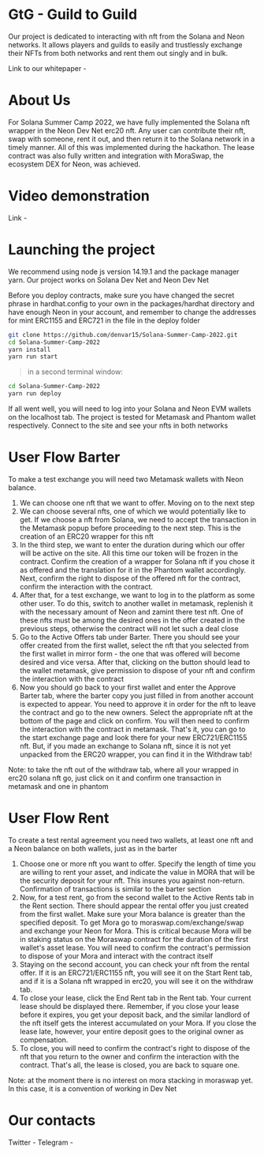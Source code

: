# GtG - Guild to Guild
Our project is dedicated to interacting with nft from the Solana and Neon networks. 
It allows players and guilds to easily and trustlessly exchange their NFTs from both networks and rent them out singly and in bulk.

Link to our whitepaper - 

# About Us
For Solana Summer Camp 2022, we have fully implemented the Solana nft wrapper in the Neon Dev Net erc20 nft. Any user can contribute their nft, swap with someone, rent it out, and then return it to the Solana network in a timely manner. All of this was implemented during the hackathon. The lease contract was also fully written and integration with MoraSwap, the ecosystem DEX for Neon, was achieved.

# Video demonstration
Link - 

# Launching the project
We recommend using node js version 14.19.1 and the package manager yarn. Our project works on Solana Dev Net and Neon Dev Net

Before you deploy contracts, make sure you have changed the secret phrase in hardhat.config to your own in the packages/hardhat directory and have enough Neon in your account, and remember to change the addresses for mint ERC1155 and ERC721 in the file in the deploy folder

```bash
git clone https://github.com/denvar15/Solana-Summer-Camp-2022.git
cd Solana-Summer-Camp-2022
yarn install
yarn run start
```

> in a second terminal window:

```bash
cd Solana-Summer-Camp-2022
yarn run deploy
```

If all went well, you will need to log into your Solana and Neon EVM wallets on the localhost tab. The project is tested for Metamask and Phantom wallet respectively. Connect to the site and see your nfts in both networks

# User Flow Barter

To make a test exchange you will need two Metamask wallets with Neon balance.

1. We can choose one nft that we want to offer. Moving on to the next step
2. We can choose several nfts, one of which we would potentially like to get. If we choose a nft from Solana, we need to accept the transaction in the Metamask popup before proceeding to the next step. This is the creation of an ERC20 wrapper for this nft
3. In the third step, we want to enter the duration during which our offer will be active on the site. All this time our token will be frozen in the contract. Confirm the creation of a wrapper for Solana nft if you chose it as offered and the translation for it in the Phantom wallet accordingly. Next, confirm the right to dispose of the offered nft for the contract, confirm the interaction with the contract.
4. After that, for a test exchange, we want to log in to the platform as some other user. To do this, switch to another wallet in metamask, replenish it with the necessary amount of Neon and zamint there test nft. One of these nfts must be among the desired ones in the offer created in the previous steps, otherwise the contract will not let such a deal close
5. Go to the Active Offers tab under Barter. There you should see your offer created from the first wallet, select the nft that you selected from the first wallet in mirror form - the one that was offered will become desired and vice versa. After that, clicking on the button should lead to the wallet metamask, give permission to dispose of your nft and confirm the interaction with the contract
6. Now you should go back to your first wallet and enter the Approve Barter tab, where the barter copy you just filled in from another account is expected to appear. You need to approve it in order for the nft to leave the contract and go to the new owners. Select the appropriate nft at the bottom of the page and click on confirm. You will then need to confirm the interaction with the contract in metamask. That's it, you can go to the start exchange page and look there for your new ERC721/ERC1155 nft. But, if you made an exchange to Solana nft, since it is not yet unpacked from the ERC20 wrapper, you can find it in the Withdraw tab!

Note: to take the nft out of the withdraw tab, where all your wrapped in erc20 solana nft go, just click on it and confirm one transaction in metamask and one in phantom

# User Flow Rent

To create a test rental agreement you need two wallets, at least one nft and a Neon balance on both wallets, just as in the barter

1. Choose one or more nft you want to offer. Specify the length of time you are willing to rent your asset, and indicate the value in MORA that will be the security deposit for your nft. This insures you against non-return. Confirmation of transactions is similar to the barter section
2. Now, for a test rent, go from the second wallet to the Active Rents tab in the Rent section. There should appear the rental offer you just created from the first wallet. Make sure your Mora balance is greater than the specified deposit. To get Mora go to moraswap.com/exchange/swap and exchange your Neon for Mora. This is critical because Mora will be in staking status on the Moraswap contract for the duration of the first wallet's asset lease. You will need to confirm the contract's permission to dispose of your Mora and interact with the contract itself
3. Staying on the second account, you can check your nft from the rental offer. If it is an ERC721/ERC1155 nft, you will see it on the Start Rent tab, and if it is a Solana nft wrapped in erc20, you will see it on the withdraw tab. 
4. To close your lease, click the End Rent tab in the Rent tab. Your current lease should be displayed there. Remember, if you close your lease before it expires, you get your deposit back, and the similar landlord of the nft itself gets the interest accumulated on your Mora. If you close the lease late, however, your entire deposit goes to the original owner as compensation.
5. To close, you will need to confirm the contract's right to dispose of the nft that you return to the owner and confirm the interaction with the contract. That's all, the lease is closed, you are back to square one.

Note: at the moment there is no interest on mora stacking in moraswap yet. In this case, it is a convention of working in Dev Net

# Our contacts

Twitter - 
Telegram - 

